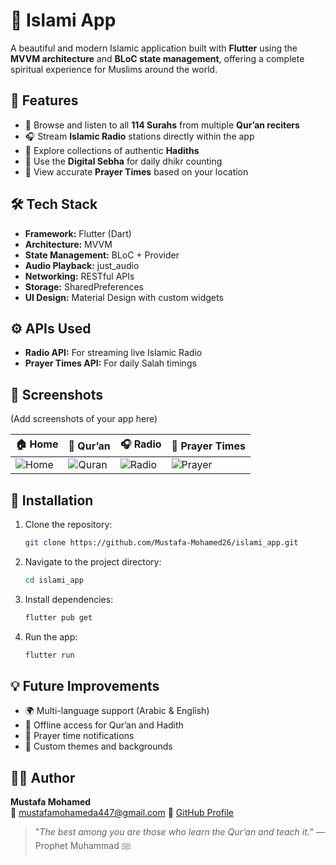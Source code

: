 # 🌙 Islami App

A beautiful and modern Islamic application built with **Flutter** using the **MVVM architecture** and **BLoC state management**, offering a complete spiritual experience for Muslims around the world.

## 🚀 Features
- 📖 Browse and listen to all **114 Surahs** from multiple **Qur’an reciters**  
- 🎧 Stream **Islamic Radio** stations directly within the app  
- 💬 Explore collections of authentic **Hadiths**  
- 🔢 Use the **Digital Sebha** for daily dhikr counting  
- 🕋 View accurate **Prayer Times** based on your location  

## 🛠 Tech Stack
- **Framework:** Flutter (Dart)  
- **Architecture:** MVVM  
- **State Management:** BLoC + Provider  
- **Audio Playback:** just_audio  
- **Networking:** RESTful APIs  
- **Storage:** SharedPreferences  
- **UI Design:** Material Design with custom widgets  

## ⚙️ APIs Used
- **Radio API:** For streaming live Islamic Radio  
- **Prayer Times API:** For daily Salah timings  

## 📸 Screenshots
(Add screenshots of your app here)

| 🏠 Home | 📖 Qur’an | 🎧 Radio | 🕋 Prayer Times |
|----------|------------|-----------|----------------|
| ![Home](assets/screenshots/home.png) | ![Quran](assets/screenshots/quran.png) | ![Radio](assets/screenshots/radio.png) | ![Prayer](assets/screenshots/prayer.png) |

## 🎯 Installation
1. Clone the repository:
   ```sh
   git clone https://github.com/Mustafa-Mohamed26/islami_app.git
   ```
2. Navigate to the project directory:
   ```sh
   cd islami_app
   ```
3. Install dependencies:
   ```sh
   flutter pub get
   ```
4. Run the app:
   ```sh
   flutter run
   ```

## 💡 Future Improvements
- 🌍 Multi-language support (Arabic & English)  
- 📱 Offline access for Qur’an and Hadith  
- 🔔 Prayer time notifications  
- 🎨 Custom themes and backgrounds  

## 👨‍💻 Author
**Mustafa Mohamed**  
📧 mustafamohameda447@gmail.com
🔗 [GitHub Profile](https://github.com/Mustafa-Mohamed26)

> "_The best among you are those who learn the Qur’an and teach it._" — Prophet Muhammad ﷺ
